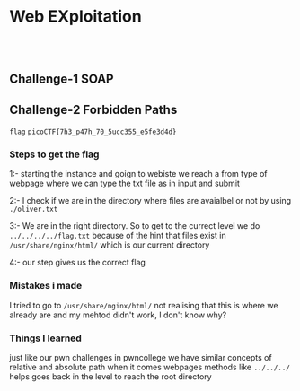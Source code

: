 # Web EXploitation
<br><br>

## Challenge-1 SOAP

## Challenge-2 Forbidden Paths
`flag` `picoCTF{7h3_p47h_70_5ucc355_e5fe3d4d}`
<br>

### Steps to get the flag
1:- starting the instance and goign to webiste we reach a from type of webpage where we can type the txt file as in input and submit

2:- I check if we are in the directory where files are avaialbel or not by using `./oliver.txt`

3:- We are in the right directory. So to get to the currect level we do `../../../../flag.txt` because of the hint that files  exist in `/usr/share/nginx/html/` which is our current directory

4:- our step gives us the correct flag
<br>

### Mistakes i made
I tried to go to `/usr/share/nginx/html/` not realising that this is where we already are and my mehtod didn't work, I don't know why?

### Things I learned
just like our pwn challenges in pwncollege we have similar concepts of relative and absolute path when it comes webpages
methods like `../../../` helps goes back in the level to reach the root directory

